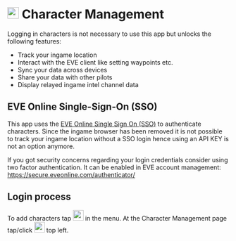 
# <img src="https://raw.githubusercontent.com/Risingson/eedocs/master/docs/images/User-100_26_100_off.png" width="26" height="26" > Character Management
Logging in characters is not necessary to use this app but unlocks the following features:

 - Track your ingame location
 - Interact with the EVE client like setting waypoints etc.
 - Sync your data across devices
 - Share your data with other pilots
 - Display relayed ingame intel channel data

## EVE Online Single-Sign-On (SSO) 
This app uses the [EVE Online Single Sign On (SSO)](https://support.eveonline.com/hc/en-us/articles/205381192-Single-Sign-On-SSO-) to authenticate characters. Since the ingame browser has been removed it is not possible to track your ingame location without a SSO login hence using an API KEY is not an option anymore.

If you got security concerns regarding your login credentials consider using two factor authentication. It can be enabled in EVE account management: <a href="https://secure.eveonline.com/authenticator/" target="_blank" style="text-decoration: none;">https://secure.eveonline.com/authenticator/</a>

## Login process
To add characters tap <img src="https://raw.githubusercontent.com/Risingson/eedocs/master/docs/images/User-100_26_100_off.png" width="24" height="24" > in the menu.
At the Character Management page tap/click <img src="https://raw.githubusercontent.com/Risingson/eedocs/master/docs/images/Plus-100.png" width="24" height="24" > top left.
<!--stackedit_data:
eyJoaXN0b3J5IjpbLTE0Mjg5MjM1MDVdfQ==
-->